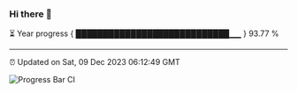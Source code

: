 ### Hi there 👋

⏳ Year progress { ████████████████████████████▁▁ } 93.77 %

---

⏰ Updated on Sat, 09 Dec 2023 06:12:49 GMT

![Progress Bar CI](https://github.com/liununu/liununu/workflows/Progress%20Bar%20CI/badge.svg)
